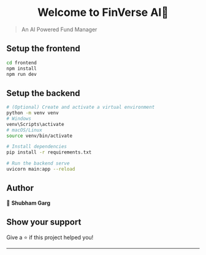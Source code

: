 <h1 align="center">Welcome to FinVerse AI👋</h1>
<p>
</p>

> An AI Powered Fund Manager

## Setup the frontend

```sh
cd frontend
npm install
npm run dev
```
## Setup the backend

```sh
# (Optional) Create and activate a virtual environment
python -m venv venv
# Windows
venv\Scripts\activate
# macOS/Linux
source venv/bin/activate

# Install dependencies
pip install -r requirements.txt

# Run the backend serve
uvicorn main:app --reload       
```

## Author

👤 **Shubham Garg**


## Show your support

Give a ⭐️ if this project helped you!

***
